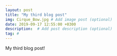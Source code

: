 ```yaml
---
layout: post
title: "My third blog post"
img: Cirque_Bow.jpg # Add image post (optional)
date: 2019-09-17 12:55:00 +0300
description:  # Add post description (optional)
tag: #
---
```

My third blog post!